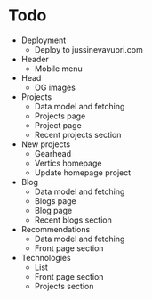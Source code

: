 # Todo

- Deployment
	- Deploy to jussinevavuori.com
- Header
	- Mobile menu
- Head
	- OG images
- Projects
	- Data model and fetching
	- Projects page
	- Project page
	- Recent projects section
- New projects
	- Gearhead
	- Vertics homepage
	- Update homepage project
- Blog
	- Data model and fetching
	- Blogs page
	- Blog page
	- Recent blogs section
- Recommendations
	- Data model and fetching
	- Front page section
- Technologies
	- List
	- Front page section
	- Projects section